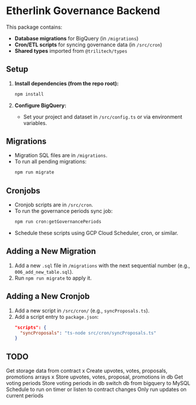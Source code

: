 # Etherlink Governance Backend

This package contains:

- **Database migrations** for BigQuery (in `/migrations`)
- **Cron/ETL scripts** for syncing governance data (in `/src/cron`)
- **Shared types** imported from `@trilitech/types`

## Setup

1. **Install dependencies (from the repo root):**
   ```sh
   npm install
   ```

2. **Configure BigQuery:**
   - Set your project and dataset in `/src/config.ts` or via environment variables.

## Migrations

- Migration SQL files are in `/migrations`.
- To run all pending migrations:
  ```sh
  npm run migrate
  ```

## Cronjobs

- Cronjob scripts are in `/src/cron`.
- To run the governance periods sync job:
  ```sh
  npm run cron:getGovernancePeriods
  ```
- Schedule these scripts using GCP Cloud Scheduler, cron, or similar.

## Adding a New Migration

1. Add a new `.sql` file in `/migrations` with the next sequential number (e.g., `006_add_new_table.sql`).
2. Run `npm run migrate` to apply it.

## Adding a New Cronjob

1. Add a new script in `/src/cron/` (e.g., `syncProposals.ts`).
2. Add a script entry to `package.json`:
   ```json
   "scripts": {
     "syncProposals": "ts-node src/cron/syncProposals.ts"
   }
   ```



## TODO
Get storage data from contract x
Create upvotes, votes, proposals, promotions arrays x
Store upvotes, votes, proposal, promotions in db
Get voting periods
Store voting periods in db
switch db from bigquery to MySQL
Schedule to run on timer or listen to contract changes
Only run updates on current periods
